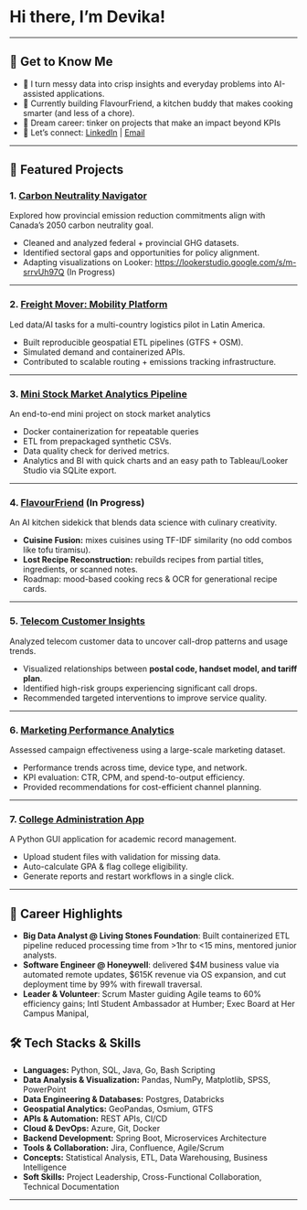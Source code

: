 # Hi there, I’m Devika!  
---

## 📌 Get to Know Me
- 🧩 I turn messy data into crisp insights and everyday problems into AI-assisted applications.  
- 🍳 Currently building FlavourFriend, a kitchen buddy that makes cooking smarter (and less of a chore).  
- 🎯 Dream career: tinker on projects that make an impact beyond KPIs  
- 💌 Let’s connect: [LinkedIn](https://www.linkedin.com/in/devika-vinayarajan/) | [Email](mailto:devikavinay14@gmail.com)
---

## 🚀 Featured Projects  

### 1. **[Carbon Neutrality Navigator](https://github.com/devika-vinay/CarbonNeutralityNavigator.git)**   
Explored how provincial emission reduction commitments align with Canada’s 2050 carbon neutrality goal.  
- Cleaned and analyzed federal + provincial GHG datasets.  
- Identified sectoral gaps and opportunities for policy alignment.
- Adapting visualizations on Looker: https://lookerstudio.google.com/s/m-srrvUh97Q (In Progress)

---

### 2. **[Freight Mover: Mobility Platform](https://github.com/devika-vinay/FreightMover)**   
Led data/AI tasks for a multi-country logistics pilot in Latin America.  
- Built reproducible geospatial ETL pipelines (GTFS + OSM).  
- Simulated demand and containerized APIs.  
- Contributed to scalable routing + emissions tracking infrastructure.

---

### 3. **[Mini Stock Market Analytics Pipeline]()**
An end-to-end mini project on stock market analytics
- Docker containerization for repeatable queries
- ETL from prepackaged synthetic CSVs.
- Data quality check for derived metrics.
- Analytics and BI with quick charts and an easy path to Tableau/Looker Studio via SQLite export.

---

### 4. **[FlavourFriend](https://github.com/devika-vinay/FlavourFriend.git) (In Progress)**
An AI kitchen sidekick that blends data science with culinary creativity.  
- **Cuisine Fusion:** mixes cuisines using TF-IDF similarity (no odd combos like tofu tiramisu).  
- **Lost Recipe Reconstruction:** rebuilds recipes from partial titles, ingredients, or scanned notes.  
- Roadmap: mood-based cooking recs & OCR for generational recipe cards.

---

### 5. **[Telecom Customer Insights](https://github.com/devika-vinay/TelecomInsights.git)**   
Analyzed telecom customer data to uncover call-drop patterns and usage trends.  
- Visualized relationships between **postal code, handset model, and tariff plan**.  
- Identified high-risk groups experiencing significant call drops.  
- Recommended targeted interventions to improve service quality.  

---

### 6. **[Marketing Performance Analytics](https://github.com/devika-vinay/MarketingPerformance.git)**  
Assessed campaign effectiveness using a large-scale marketing dataset.  
- Performance trends across time, device type, and network.  
- KPI evaluation: CTR, CPM, and spend-to-output efficiency.  
- Provided recommendations for cost-efficient channel planning.  

---

### 7. **[College Administration App](https://github.com/devika-vinay/CollegeAdministration.git)**  
A Python GUI application for academic record management.  
- Upload student files with validation for missing data.  
- Auto-calculate GPA & flag college eligibility.  
- Generate reports and restart workflows in a single click.  

---
## 🌟 Career Highlights
- **Big Data Analyst @ Living Stones Foundation**: Built containerized ETL pipeline reduced processing time from >1hr to <15 mins, mentored junior analysts.  
- **Software Engineer @ Honeywell**: delivered $4M business value via automated remote updates, $615K revenue via OS expansion, and cut deployment time by 99% with firewall traversal.  
- **Leader & Volunteer**: Scrum Master guiding Agile teams to 60% efficiency gains; Intl Student Ambassador at Humber; Exec Board at Her Campus Manipal,   


## 🛠️ Tech Stacks & Skills  

- **Languages:** Python, SQL, Java, Go, Bash Scripting  
- **Data Analysis & Visualization:** Pandas, NumPy, Matplotlib, SPSS, PowerPoint  
- **Data Engineering & Databases:** Postgres, Databricks
- **Geospatial Analytics:** GeoPandas, Osmium, GTFS  
- **APIs & Automation:** REST APIs, CI/CD  
- **Cloud & DevOps:** Azure, Git, Docker
- **Backend Development:** Spring Boot, Microservices Architecture  
- **Tools & Collaboration:** Jira, Confluence, Agile/Scrum  
- **Concepts:** Statistical Analysis, ETL, Data Warehousing, Business Intelligence  
- **Soft Skills:** Project Leadership, Cross-Functional Collaboration, Technical Documentation  

---
